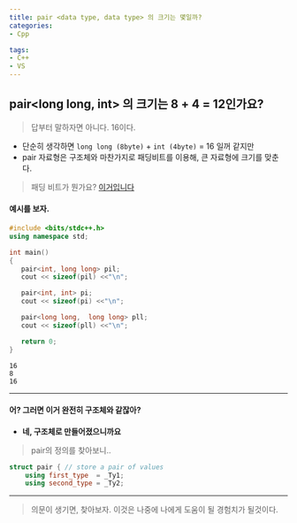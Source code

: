 ```yaml
---
title: pair <data type, data type> 의 크기는 몇일까?
categories: 
- Cpp

tags:
- C++
- VS
---
```


## pair<long long, int> 의 크기는 8 + 4 = 12인가요?
> 답부터 말하자면 아니다. 16이다.

* 단순히 생각하면 `long long (8byte)` + `int (4byte)` = 16 일꺼 같지만  
* pair 자료형은 구조체와 마찬가지로 패딩비트를 이용해, 큰 자료형에 크기를 맞춘다.  

> 패딩 비트가 뭔가요? 
[이거입니다](https://supercoding.tistory.com/37)

#### 예시를 보자.

```c++
#include <bits/stdc++.h>
using namespace std;

int main()
{
   pair<int, long long> pil;
   cout << sizeof(pil) <<"\n";

   pair<int, int> pi;
   cout << sizeof(pi) <<"\n";

   pair<long long,  long long> pll;
   cout << sizeof(pll) <<"\n";

   return 0;
}
```

```
16
8
16
```

---

#### 어? 그러면 이거 완전히 구조체와 같잖아?
* **네, 구조체로 만들어졌으니까요**

> pair의 정의를 찾아보니..

```c++
struct pair { // store a pair of values
    using first_type  = _Ty1;
    using second_type = _Ty2;
```

---

> 의문이 생기면, 찾아보자. 이것은 나중에 나에게 도움이 될 경험치가 될것이다.